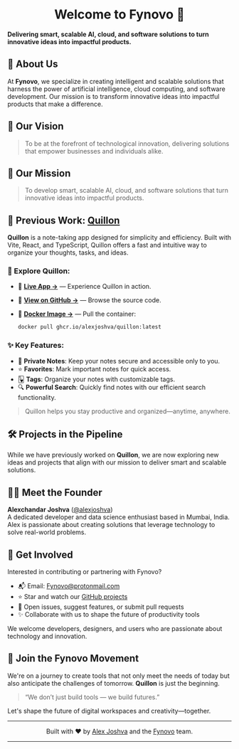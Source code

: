 <div align="center">
  
# Welcome to **Fynovo** 🚀
</div>

**Delivering smart, scalable AI, cloud, and software solutions to turn innovative ideas into impactful products.**

## 👋 About Us

At **Fynovo**, we specialize in creating intelligent and scalable solutions that harness the power of artificial intelligence, cloud computing, and software development. Our mission is to transform innovative ideas into impactful products that make a difference.

## 🌟 Our Vision

> To be at the forefront of technological innovation, delivering solutions that empower businesses and individuals alike.

## 🎯 Our Mission

> To develop smart, scalable AI, cloud, and software solutions that turn innovative ideas into impactful products.

## 🚀 Previous Work: [**Quillon**](https://github.com/alexjoshva/Quillon)

**Quillon** is a note-taking app designed for simplicity and efficiency. Built with Vite, React, and TypeScript, Quillon offers a fast and intuitive way to organize your thoughts, tasks, and ideas.

### 🔗 Explore Quillon:

- 🔗 **[Live App →](https://quillon.netlify.app/)** — Experience Quillon in action.  
- 📄 **[View on GitHub →](https://github.com/alexjoshva/Quillon)** — Browse the source code.  
- 🐳 **[Docker Image →](https://ghcr.io/alexjoshva/quillon:latest)** — Pull the container:
  
  ```bash
  docker pull ghcr.io/alexjoshva/quillon:latest
  ```

### ✨ Key Features:

- 📝 **Private Notes**: Keep your notes secure and accessible only to you.  
- ⭐ **Favorites**: Mark important notes for quick access.  
- 🂵 **Tags**: Organize your notes with customizable tags.  
- 🔍 **Powerful Search**: Quickly find notes with our efficient search functionality.

> Quillon helps you stay productive and organized—anytime, anywhere.

## 🛠️ Projects in the Pipeline

While we have previously worked on **Quillon**, we are now exploring new ideas and projects that align with our mission to deliver smart and scalable solutions.

## 🧑‍💻 Meet the Founder

**Alexchandar Joshva** ([@alexjoshva](https://github.com/alexjoshva))  
A dedicated developer and data science enthusiast based in Mumbai, India. Alex is passionate about creating solutions that leverage technology to solve real-world problems.

## 🤝 Get Involved

Interested in contributing or partnering with Fynovo?

- 📬 Email: [Fynovo@protonmail.com](mailto:Fynovo@protonmail.com)  
- ⭐ Star and watch our [GitHub projects](https://github.com/Fynovo)  
- 🧠 Open issues, suggest features, or submit pull requests  
- ✨ Collaborate with us to shape the future of productivity tools

We welcome developers, designers, and users who are passionate about technology and innovation.

## 📌 Join the Fynovo Movement

We're on a journey to create tools that not only meet the needs of today but also anticipate the challenges of tomorrow. **Quillon** is just the beginning.

> “We don’t just build tools — we build futures.”

Let's shape the future of digital workspaces and creativity—together.

---
<p align="center">
  Built with ❤️ by <a href="https://github.com/alexjoshva">Alex Joshva</a> and the <a href="https://github.com/Fynovo">Fynovo</a> team.
</p>

---

